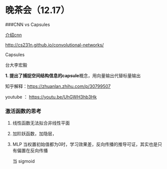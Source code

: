 # 	晚茶会（12.17）

###CNN vs Capsules

[介绍cnn](http://cs231n.github.io/convolutional-networks/)

<http://cs231n.github.io/convolutional-networks/>

Capsules

台大李宏毅

**1. **提出了捕捉空间结构信息的**capsule**概念，用向量输出代替标量输出

知乎解释：https://zhuanlan.zhihu.com/p/30799507

youtube ： https://youtu.be/UhGWH3hb3Hk

### 激活函数的思考

1. 线性函数无法拟合非线性平面

2. 加阶跃函数，加隐层，

3. MLP 当权置初始值都为0时，学习效果差，反向传播的推导可证，其实也是只有偏置在反向传播

   当 sigmoid 